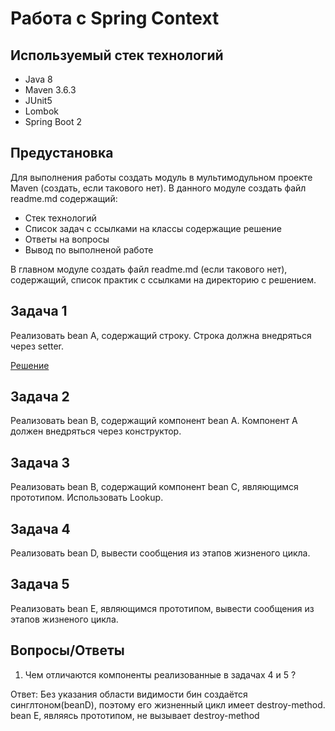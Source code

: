 # Работа с Spring Context

## Используемый стек технологий

- Java 8
- Maven 3.6.3
- JUnit5
- Lombok
- Spring Boot 2


## Предустановка

Для выполнения работы создать модуль в мультимодульном проекте Maven (создать, если такового нет).
В данного модуле создать файл readme.md содержащий:

- Стек технологий
- Список задач с ссылками на классы содержащие решение
- Ответы на вопросы
- Вывод по выполненой работе

В главном модуле создать файл readme.md (если такового нет), содержащий,
список практик с ссылками на директорию с решением.

## Задача 1

Реализовать bean A, содержащий строку. Строка должна внедряться через setter.

[Решение](src/main/java/ru/niatomi/beans/BeanA.java)

## Задача 2

Реализовать bean B, содержащий компонент bean A. Компонент A должен внедряться через конструктор.


## Задача 3

Реализовать bean B, содержащий компонент bean C, являющимся прототипом. Использовать Lookup.

## Задача 4

Реализовать bean D, вывести сообщения из этапов жизненого цикла.

## Задача 5

Реализовать bean E, являющимся прототипом, вывести сообщения из этапов жизненого цикла.

## Вопросы/Ответы

1. Чем отличаются компоненты реализованные в задачах 4 и 5 ?

Ответ: Без указания области видимости бин создаётся синглтоном(beanD), поэтому его жизненный цикл имеет destroy-method. bean E, являясь прототипом, не вызывает destroy-method